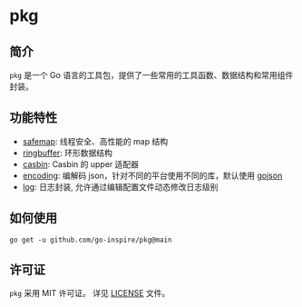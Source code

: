 # pkg

## 简介

`pkg` 是一个 Go 语言的工具包，提供了一些常用的工具函数、数据结构和常用组件封装。

## 功能特性

* [safemap](https://github.com/go-inspire/pkg/tree/main/safemap): 线程安全、高性能的 map 结构
* [ringbuffer](https://github.com/go-inspire/pkg/tree/main/ringbuffer): 环形数据结构
* [casbin](https://github.com/go-inspire/pkg/tree/main/casbin): Casbin 的 upper 适配器
* [encoding](https://github.com/go-inspire/pkg/tree/main/encoding): 编解码 json，针对不同的平台使用不同的库，默认使用 [gojson](https://github.com/goccy/go-json)
* [log](https://github.com/go-inspire/pkg/tree/main/log): 日志封装, 允许通过编辑配置文件动态修改日志级别

## 如何使用

```shell
go get -u github.com/go-inspire/pkg@main

```

## 许可证

`pkg` 采用 MIT 许可证。 详见 [LICENSE](./LICENSE) 文件。


